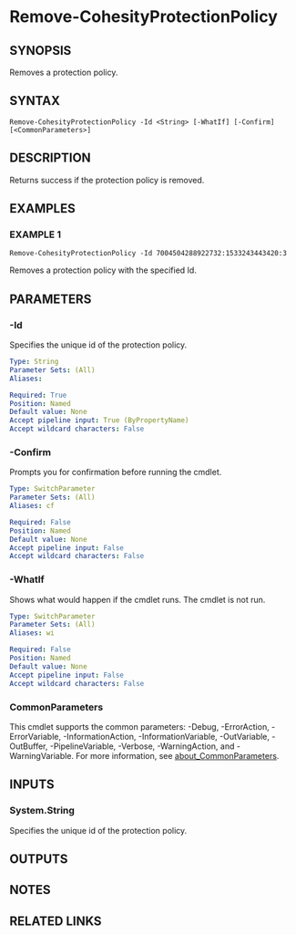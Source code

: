 # Remove-CohesityProtectionPolicy

## SYNOPSIS
Removes a protection policy.

## SYNTAX

```
Remove-CohesityProtectionPolicy -Id <String> [-WhatIf] [-Confirm] [<CommonParameters>]
```

## DESCRIPTION
Returns success if the protection policy is removed.

## EXAMPLES

### EXAMPLE 1
```
Remove-CohesityProtectionPolicy -Id 7004504288922732:1533243443420:3
```

Removes a protection policy with the specified Id.

## PARAMETERS

### -Id
Specifies the unique id of the protection policy.

```yaml
Type: String
Parameter Sets: (All)
Aliases:

Required: True
Position: Named
Default value: None
Accept pipeline input: True (ByPropertyName)
Accept wildcard characters: False
```

### -Confirm
Prompts you for confirmation before running the cmdlet.

```yaml
Type: SwitchParameter
Parameter Sets: (All)
Aliases: cf

Required: False
Position: Named
Default value: None
Accept pipeline input: False
Accept wildcard characters: False
```

### -WhatIf
Shows what would happen if the cmdlet runs.
The cmdlet is not run.

```yaml
Type: SwitchParameter
Parameter Sets: (All)
Aliases: wi

Required: False
Position: Named
Default value: None
Accept pipeline input: False
Accept wildcard characters: False
```

### CommonParameters
This cmdlet supports the common parameters: -Debug, -ErrorAction, -ErrorVariable, -InformationAction, -InformationVariable, -OutVariable, -OutBuffer, -PipelineVariable, -Verbose, -WarningAction, and -WarningVariable. For more information, see [about_CommonParameters](http://go.microsoft.com/fwlink/?LinkID=113216).

## INPUTS

### System.String
Specifies the unique id of the protection policy.

## OUTPUTS

## NOTES

## RELATED LINKS
